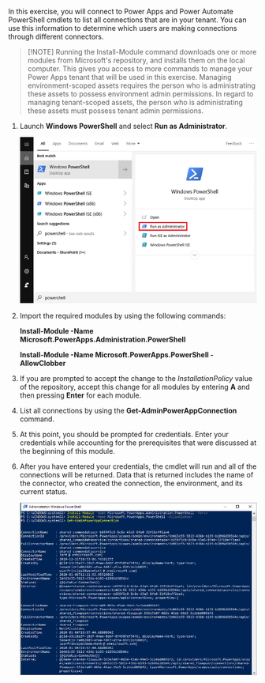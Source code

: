 In this exercise, you will connect to Power
Apps and Power Automate PowerShell cmdlets to list all connections
that are in your tenant. You can use this information to determine which
users are making connections through different connectors.

> [!NOTE] Running the Install-Module command downloads one or more modules from Microsoft's repository, and installs them on the local computer. This gives you access to more commands to manage your Power Apps tenant that will be used in this exercise. Managing environment-scoped assets requires the person who is administrating these assets to possess environment admin permissions. In regard to managing tenant-scoped assets, the person who is administrating these assets must possess tenant admin permissions.

1. Launch **Windows PowerShell** and select **Run as Administrator**.

    ![Screenshot of Windows Start menu with search for powershell with Run as Administrator highlighted.](../media/14-runadmin.png)

2. Import the required modules by using the following commands:

    **Install-Module -Name Microsoft.PowerApps.Administration.PowerShell**

    **Install-Module -Name Microsoft.PowerApps.PowerShell -AllowClobber**

3. If you are prompted to accept the change to the *InstallationPolicy*
    value of the repository, accept this change for all modules by entering
    **A** and then pressing **Enter** for each module.

4. List all connections by using the **Get-AdminPowerAppConnection** command.

5. At this point, you should be prompted for credentials. Enter your
    credentials while accounting for the prerequisites that were
    discussed at the beginning of this module.

6. After you have entered your credentials, the cmdlet will run and
    all of the connections will be returned. Data that is returned
    includes the name of the connector, who created the connection, the
    environment, and its current status.

    ![Screenshot of Windows PowerShell showing returned data.](../media/15-exercise.png)
